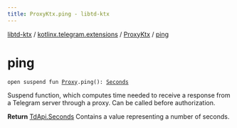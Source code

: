 ```yaml
---
title: ProxyKtx.ping - libtd-ktx
---
```


[libtd-ktx](../../index.html) / [kotlinx.telegram.extensions](../index.html) / [ProxyKtx](index.html) / [ping](./ping.html)

# ping

`open suspend fun `[`Proxy`](https://tdlibx.github.io/td/docs/org/drinkless/td/libcore/telegram/TdApi/Proxy.html)`.ping(): `[`Seconds`](https://tdlibx.github.io/td/docs/org/drinkless/td/libcore/telegram/TdApi/Seconds.html)

Suspend function, which computes time needed to receive a response from a Telegram server
through a proxy. Can be called before authorization.

**Return**
[TdApi.Seconds](https://tdlibx.github.io/td/docs/org/drinkless/td/libcore/telegram/TdApi/Seconds.html) Contains a value representing a number of seconds.

